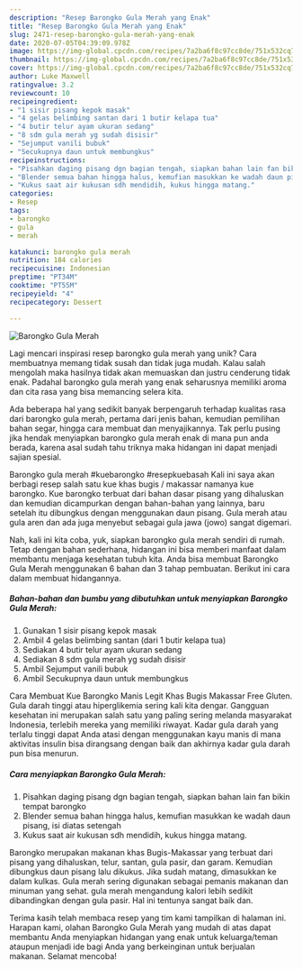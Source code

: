 ```yaml
---
description: "Resep Barongko Gula Merah yang Enak"
title: "Resep Barongko Gula Merah yang Enak"
slug: 2471-resep-barongko-gula-merah-yang-enak
date: 2020-07-05T04:39:09.978Z
image: https://img-global.cpcdn.com/recipes/7a2ba6f8c97cc8de/751x532cq70/barongko-gula-merah-foto-resep-utama.jpg
thumbnail: https://img-global.cpcdn.com/recipes/7a2ba6f8c97cc8de/751x532cq70/barongko-gula-merah-foto-resep-utama.jpg
cover: https://img-global.cpcdn.com/recipes/7a2ba6f8c97cc8de/751x532cq70/barongko-gula-merah-foto-resep-utama.jpg
author: Luke Maxwell
ratingvalue: 3.2
reviewcount: 10
recipeingredient:
- "1 sisir pisang kepok masak"
- "4 gelas belimbing santan dari 1 butir kelapa tua"
- "4 butir telur ayam ukuran sedang"
- "8 sdm gula merah yg sudah disisir"
- "Sejumput vanili bubuk"
- "Secukupnya daun untuk membungkus"
recipeinstructions:
- "Pisahkan daging pisang dgn bagian tengah, siapkan bahan lain fan bikin tempat barongko"
- "Blender semua bahan hingga halus, kemufian masukkan ke wadah daun pisang, isi diatas setengah"
- "Kukus saat air kukusan sdh mendidih, kukus hingga matang."
categories:
- Resep
tags:
- barongko
- gula
- merah

katakunci: barongko gula merah 
nutrition: 184 calories
recipecuisine: Indonesian
preptime: "PT34M"
cooktime: "PT55M"
recipeyield: "4"
recipecategory: Dessert

---
```



![Barongko Gula Merah](https://img-global.cpcdn.com/recipes/7a2ba6f8c97cc8de/751x532cq70/barongko-gula-merah-foto-resep-utama.jpg)

Lagi mencari inspirasi resep barongko gula merah yang unik? Cara membuatnya memang tidak susah dan tidak juga mudah. Kalau salah mengolah maka hasilnya tidak akan memuaskan dan justru cenderung tidak enak. Padahal barongko gula merah yang enak seharusnya memiliki aroma dan cita rasa yang bisa memancing selera kita.

Ada beberapa hal yang sedikit banyak berpengaruh terhadap kualitas rasa dari barongko gula merah, pertama dari jenis bahan, kemudian pemilihan bahan segar, hingga cara membuat dan menyajikannya. Tak perlu pusing jika hendak menyiapkan barongko gula merah enak di mana pun anda berada, karena asal sudah tahu triknya maka hidangan ini dapat menjadi sajian spesial.

Barongko gula merah #kuebarongko #resepkuebasah Kali ini saya akan berbagi resep salah satu kue khas bugis / makassar namanya kue barongko. Kue barongko terbuat dari bahan dasar pisang yang dihaluskan dan kemudian dicampurkan dengan bahan-bahan yang lainnya, baru setelah itu dibungkus dengan menggunakan daun pisang. Gula merah atau gula aren dan ada juga menyebut sebagai gula jawa (jowo) sangat digemari.


Nah, kali ini kita coba, yuk, siapkan barongko gula merah sendiri di rumah. Tetap dengan bahan sederhana, hidangan ini bisa memberi manfaat dalam membantu menjaga kesehatan tubuh kita. Anda bisa membuat Barongko Gula Merah menggunakan 6 bahan dan 3 tahap pembuatan. Berikut ini cara dalam membuat hidangannya.

<!--inarticleads1-->

##### Bahan-bahan dan bumbu yang dibutuhkan untuk menyiapkan Barongko Gula Merah:

1. Gunakan 1 sisir pisang kepok masak
1. Ambil 4 gelas belimbing santan (dari 1 butir kelapa tua)
1. Sediakan 4 butir telur ayam ukuran sedang
1. Sediakan 8 sdm gula merah yg sudah disisir
1. Ambil Sejumput vanili bubuk
1. Ambil Secukupnya daun untuk membungkus


Cara Membuat Kue Barongko Manis Legit Khas Bugis Makassar Free Gluten. Gula darah tinggi atau hiperglikemia sering kali kita dengar. Gangguan kesehatan ini merupakan salah satu yang paling sering melanda masyarakat Indonesia, terlebih mereka yang memiliki riwayat. Kadar gula darah yang terlalu tinggi dapat Anda atasi dengan menggunakan kayu manis di mana aktivitas insulin bisa dirangsang dengan baik dan akhirnya kadar gula darah pun bisa menurun. 

<!--inarticleads2-->

##### Cara menyiapkan Barongko Gula Merah:

1. Pisahkan daging pisang dgn bagian tengah, siapkan bahan lain fan bikin tempat barongko
1. Blender semua bahan hingga halus, kemufian masukkan ke wadah daun pisang, isi diatas setengah
1. Kukus saat air kukusan sdh mendidih, kukus hingga matang.


Barongko merupakan makanan khas Bugis-Makassar yang terbuat dari pisang yang dihaluskan, telur, santan, gula pasir, dan garam. Kemudian dibungkus daun pisang lalu dikukus. Jika sudah matang, dimasukkan ke dalam kulkas. Gula merah sering digunakan sebagai pemanis makanan dan minuman yang sehat. gula merah mengandung kalori lebih sedikit dibandingkan dengan gula pasir. Hal ini tentunya sangat baik dan. 

Terima kasih telah membaca resep yang tim kami tampilkan di halaman ini. Harapan kami, olahan Barongko Gula Merah yang mudah di atas dapat membantu Anda menyiapkan hidangan yang enak untuk keluarga/teman ataupun menjadi ide bagi Anda yang berkeinginan untuk berjualan makanan. Selamat mencoba!
